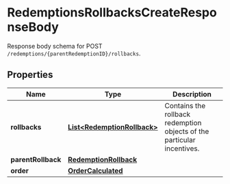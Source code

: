 

# RedemptionsRollbacksCreateResponseBody

Response body schema for POST `/redemptions/{parentRedemptionID}/rollbacks`.

## Properties

| Name | Type | Description |
|------------ | ------------- | ------------- |
|**rollbacks** | [**List&lt;RedemptionRollback&gt;**](RedemptionRollback.md) | Contains the rollback redemption objects of the particular incentives. |
|**parentRollback** | [**RedemptionRollback**](RedemptionRollback.md) |  |
|**order** | [**OrderCalculated**](OrderCalculated.md) |  |



